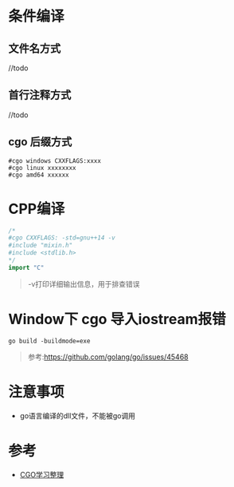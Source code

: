 # 条件编译
## 文件名方式
//todo 
## 首行注释方式
//todo 
## cgo 后缀方式
```
#cgo windows CXXFLAGS:xxxx
#cgo linux xxxxxxxx
#cgo amd64 xxxxxx
```
# CPP编译
```go
/*
#cgo CXXFLAGS: -std=gnu++14 -v
#include "mixin.h"
#include <stdlib.h>
*/
import "C"

```
> -v打印详细输出信息，用于排查错误
# Window下 cgo 导入iostream报错
`go build -buildmode=exe`
> 参考:https://github.com/golang/go/issues/45468
# 注意事项
- go语言编译的dll文件，不能被go调用  
# 参考
- [CGO学习整理](https://packagewjx.github.io/2018/12/13/cgo-note/)
